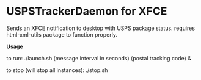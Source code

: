 # USPSTrackerDaemon for XFCE

Sends an XFCE notification to desktop with USPS package status.
requires html-xml-utils package to function properly.

**Usage**

to run:
./launch.sh (message interval in seconds) (postal tracking code) &

to stop (will stop all instances):
./stop.sh

